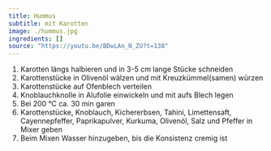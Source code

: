 ```yaml
---
title: Hummus
subtitle: mit Karotten
image: ./hummus.jpg
ingredients: []
source: "https://youtu.be/BDwLAn_N_ZU?t=138"
---
```


1. Karotten längs halbieren und in 3-5 cm lange Stücke schneiden
2. Karottenstücke in Olivenöl wälzen und mit Kreuzkümmel(samen) würzen
3. Karottenstücke auf Ofenblech verteilen
4. Knoblauchknolle in Alufolie einwickeln und mit aufs Blech legen
5. Bei 200 °C ca. 30 min garen
6. Karottenstücke, Knoblauch, Kichererbsen, Tahini, Limettensaft, Cayennepfeffer, Paprikapulver, Kurkuma, Olivenöl, Salz und Pfeffer in Mixer geben
7. Beim Mixen Wasser hinzugeben, bis die Konsistenz cremig ist